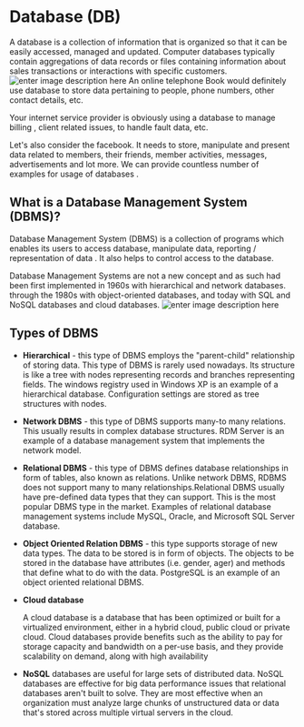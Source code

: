 # Database (DB)
A database is a collection of information that is organized so that it can be easily accessed, managed and updated. Computer databases typically contain aggregations of data records or files  containing information about sales transactions or interactions with specific customers.
![enter image description here](https://techcrunch.com/wp-content/uploads/2016/02/cleandatabase.jpg?w=730&crop=1)
An online telephone Book would definitely use database to store data pertaining to people, phone numbers, other contact details, etc.

Your internet service provider is obviously using a database to manage billing , client related issues, to handle fault data, etc.

Let's also consider the facebook. It needs to store, manipulate and present data related to members, their friends, member activities, messages, advertisements and lot more.
We can provide countless number of examples for usage of databases .

## What is a Database Management System (DBMS)?
Database Management System (DBMS) is a collection of programs which enables its users to access database, manipulate data, reporting / representation of data .
It also helps to control access to the database.

Database Management Systems are not a new concept and as such had been first implemented in 1960s with hierarchical and network databases.
through the 1980s with object-oriented databases, and today with SQL and NoSQL databases and cloud databases.
![enter image description here](https://scotch-res.cloudinary.com/image/upload/w_1050,q_auto:good,f_auto/media/64208/9w0hfpL3TkC5kCKbWpc9_Screen%20Shot%202018-02-24%20at%2011.43.15%20PM.png.jpg)
## Types of DBMS
 -   **Hierarchical** - this type of DBMS employs the "parent-child" relationship of storing data. This type of DBMS is rarely used nowadays. Its structure is like a tree with nodes representing records and branches representing fields. The windows registry used in Windows XP is an example of a hierarchical database. Configuration settings are stored as tree structures with nodes.
 -   **Network DBMS** - this type of DBMS supports many-to many relations. This usually results in complex database structures. RDM Server is an example of a database management system that implements the network model.
 -   **Relational DBMS** - this type of DBMS defines database relationships in form of tables, also known as relations. Unlike network DBMS, RDBMS does not support many to many relationships.Relational DBMS usually have pre-defined data types that they can support. This is the most popular DBMS type in the market. Examples of relational database management systems include MySQL, Oracle, and Microsoft SQL Server database.
 -   **Object Oriented Relation DBMS** - this type supports storage of new data types. The data to be stored is in form of objects. The objects to be stored in the database have attributes (i.e. gender, ager) and methods that define what to do with the data. PostgreSQL is an example of an object oriented relational DBMS.
 

 - **Cloud database**

	A cloud database is a database that has been optimized or built for a virtualized environment, either in a hybrid cloud, public cloud or private cloud. Cloud databases provide benefits such as the ability to pay for storage capacity and bandwidth on a per-use basis, and they provide scalability on demand, along with high availability
	

 

- **NoSQL** 
databases are useful for large sets of distributed data.
NoSQL databases are effective for big data performance issues that relational databases aren't built to solve. They are most effective when an organization must analyze large chunks of unstructured data or data that's stored across multiple virtual servers  in the cloud.
